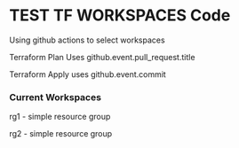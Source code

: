 # TEST TF WORKSPACES Code
Using github actions to select workspaces

Terraform Plan Uses github.event.pull_request.title

Terraform Apply uses github.event.commit

### Current Workspaces

rg1 - simple resource group

rg2 - simple resource group


